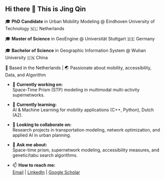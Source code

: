 ## Hi there 👋 This is Jing Qin


🎓 **PhD Candidate** in Urban Mobility Modeling @ Eindhoven University of Technology 🇳🇱 Netherlands 

🎓 **Master of Science** in GeoEngine @ Universität Stuttgart 🇩🇪 Germany 

🎓 **Bachelor of Science** in Geographic Information System @ Wuhan University 🇨🇳 China 

📍 Based in the Netherlands | 🌏 Passionate about mobility, accessibility, Data, and Algorithm

- 🔭 **Currently working on:**  
  Space-Time Prism (STP) modeling in multimodal multi-activity supernetworks.

- 🌱 **Currently learning:**  
  AI & Machine Learning for mobility applications (C++, Python), Dutch (A2).  

- 👯 **Looking to collaborate on:**  
  Research projects in transportation modeling, network optimization, and applied AI in urban planning.

- 💬 **Ask me about:**  
  Space-time prism, supernetwork modeling, accessibility measures, and genetic/tabu search algorithms.

- 📫 **How to reach me:**  
  [Email](mailto:Jing.QIN94@outlook.com) | [LinkedIn](https://www.linkedin.com/in/jing-qin-tech/) | [Google Scholar](https://scholar.google.com/citations?hl=en&user=BiiKYPkAAAAJ)


